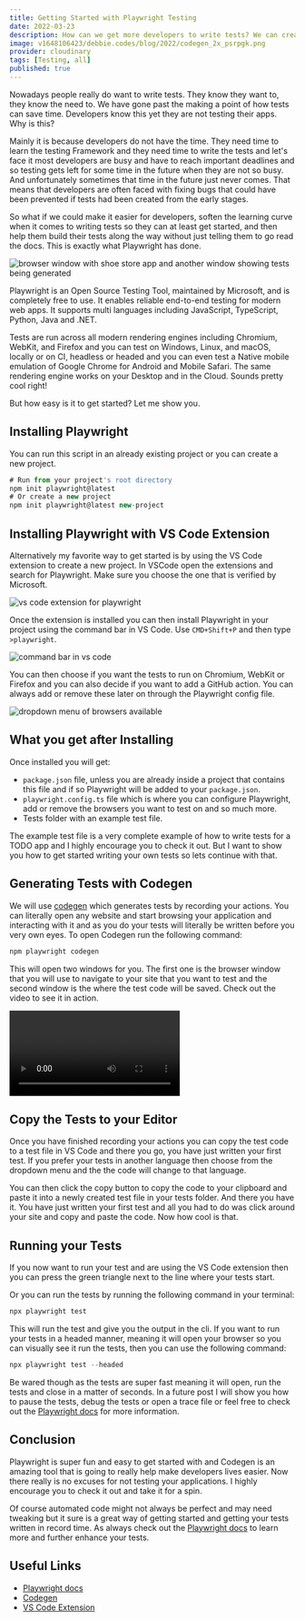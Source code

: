 ```yaml
---
title: Getting Started with Playwright Testing
date: 2022-03-23
description: How can we get more developers to write tests? We can create better tools that makes testing easier. Let's take a look at Playwright and it's amazing features including codegen which writes your tests for you.
image: v1648106423/debbie.codes/blog/2022/codegen_2x_psrpgk.png
provider: cloudinary
tags: [Testing, all]
published: true
---
```


Nowadays people really do want to write tests. They know they want to, they know the need to. We have gone past the making a point of how tests can save time. Developers know this yet they are not testing their apps. Why is this?

Mainly it is because developers do not have the time. They need time to learn the testing Framework and they need time to write the tests and let's face it most developers are busy and have to reach important deadlines and so testing gets left for some time in the future when they are not so busy. And unfortunately sometimes that time in the future just never comes. That means that developers are often faced with fixing bugs that could have been prevented if tests had been created from the early stages.

So what if we could make it easier for developers, soften the learning curve when it comes to writing tests so they can at least get started, and then help them build their tests along the way without just telling them to go read the docs. This is exactly what Playwright has done.

![browser window with shoe store app and another window showing tests being generated](https://res.cloudinary.com/debsobrien/image/upload/v1648106423/debbie.codes/blog/2022/codegen_2x_psrpgk.png)

Playwright is an Open Source Testing Tool, maintained by Microsoft, and is completely free to use. It enables reliable end-to-end testing for modern web apps. It supports multi languages including JavaScript, TypeScript, Python, Java and .NET.

Tests are run across all modern rendering engines including Chromium, WebKit, and Firefox and you can test on Windows, Linux, and macOS, locally or on CI, headless or headed and you can even test a Native mobile emulation of Google Chrome for Android and Mobile Safari. The same rendering engine works on your Desktop and in the Cloud. Sounds pretty cool right!

But how easy is it to get started? Let me show you.

## Installing Playwright

You can run this script in an already existing project or you can create a new project.

```js
# Run from your project's root directory
npm init playwright@latest
# Or create a new project
npm init playwright@latest new-project
```

## Installing Playwright with VS Code Extension

Alternatively my favorite way to get started is by using the VS Code extension to create a new project. In VSCode open the extensions and search for Playwright. Make sure you choose the one that is verified by Microsoft.

![vs code extension for playwright](https://res.cloudinary.com/debsobrien/image/upload/f_auto,q_auto/v1648065035/debbie.codes/blog/2022/vscode-playwright_mqzmnu.png)

Once the extension is installed you can then install Playwright in your project using the command bar in VS Code. Use `CMD+Shift+P` and then type `>playwright`.

![command bar in vs code ](https://res.cloudinary.com/debsobrien/image/upload/f_auto,q_auto/v1648065351/debbie.codes/blog/2022/vscode-ext1_g7xogh.png)

You can then choose if you want the tests to run on Chromium, WebKit or Firefox and you can also decide if you want to add a GitHub action. You can always add or remove these later on through the Playwright config file.

![dropdown menu of browsers available](https://res.cloudinary.com/debsobrien/image/upload/f_auto,q_auto/v1648065599/debbie.codes/blog/2022/choose-browser_pdxd4o.png)

## What you get after Installing

Once installed you will get:

- `package.json` file, unless you are already inside a project that contains this file and if so Playwright will be added to your `package.json`.
- `playwright.config.ts` file which is where you can configure Playwright, add or remove the browsers you want to test on and so much more.
- Tests folder with an example test file.

The example test file is a very complete example of how to write tests for a TODO app and I highly encourage you to check it out. But I want to show you how to get started writing your own tests so lets continue with that.

## Generating Tests with Codegen

We will use [codegen](https://playwright.dev/docs/cli#generate-code) which generates tests by recording your actions. You can literally open any website and start browsing your application and interacting with it and as you do your tests will literally be written before you very own eyes. To open Codegen run the following command:

```js
npm playwright codegen
```

This will open two windows for you. The first one is the browser window that you will use to navigate to your site that you want to test and the second window is the where the test code will be saved. Check out the video to see it in action.

<!-- <a href="https://res.cloudinary.com/debsobrien/video/upload/v1648066315/debbie.codes/blog/2022/playwright-codegen_drluzl.mp4" title="Open codegen video"><img src="https://res.cloudinary.com/debsobrien/image/upload/f_auto,q_auto/v1648107080/debbie.codes/blog/2022/codegen-img-play-button_2x_nyokdz.png" alt="Video showing codegen in action" /></a> -->

<video width="auto" height="auto" controls>
  <source src="https://res.cloudinary.com/debsobrien/video/upload/v1648066315/debbie.codes/blog/2022/playwright-codegen_drluzl.mp4" type="video/mp4">
  <source src="https://res.cloudinary.com/debsobrien/video/upload/v1648066315/debbie.codes/blog/2022/playwright-codegen_drluzl.ogg" type="video/ogg">
Your browser does not support the video tag.
</video>

## Copy the Tests to your Editor

Once you have finished recording your actions you can copy the test code to a test file in VS Code and there you go, you have just written your first test. If you prefer your tests in another language then choose from the dropdown menu and the the code will change to that language.

You can then click the copy button to copy the code to your clipboard and paste it into a newly created test file in your tests folder. And there you have it. You have just written your first test and all you had to do was click around your site and copy and paste the code. Now how cool is that.

## Running your Tests

If you now want to run your test and are using the VS Code extension then you can press the green triangle next to the line where your tests start.

Or you can run the tests by running the following command in your terminal:

```js
npx playwright test
```

This will run the test and give you the output in the cli. If you want to run your tests in a headed manner, meaning it will open your browser so you can visually see it run the tests, then you can use the following command:

```js
npx playwright test --headed
```

Be wared though as the tests are super fast meaning it will open, run the tests and close in a matter of seconds. In a future post I will show you how to pause the tests, debug the tests or open a trace file or feel free to check out the [Playwright docs](https://playwright.dev/docs/inspector) for more information.

## Conclusion

Playwright is super fun and easy to get started with and Codegen is an amazing tool that is going to really help make developers lives easier. Now there really is no excuses for not testing your applications. I highly encourage you to check it out and take it for a spin.

Of course automated code might not always be perfect and may need tweaking but it sure is a great way of getting started and getting your tests written in record time. As always check out the [Playwright docs](https://playwright.dev/) to learn more and further enhance your tests.

## Useful Links

- [Playwright docs](https://playwright.dev/)
- [Codegen](https://playwright.dev/docs/cli#generate-code)
- [VS Code Extension](https://marketplace.visualstudio.com/items?itemName=ms-playwright.playwright)
